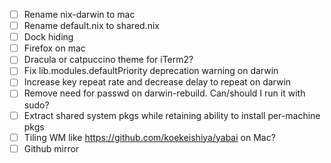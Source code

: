 - [ ] Rename nix-darwin to mac
- [ ] Rename default.nix to shared.nix
- [ ] Dock hiding
- [ ] Firefox on mac
- [ ] Dracula or catpuccino theme for iTerm2?
- [ ] Fix lib.modules.defaultPriority deprecation warning on darwin
- [ ] Increase key repeat rate and decrease delay to repeat on darwin
- [ ] Remove need for passwd on darwin-rebuild. Can/should I run it with sudo?
- [ ] Extract shared system pkgs while retaining ability to install per-machine pkgs
- [ ] Tiling WM like https://github.com/koekeishiya/yabai on Mac?
- [ ] Github mirror

